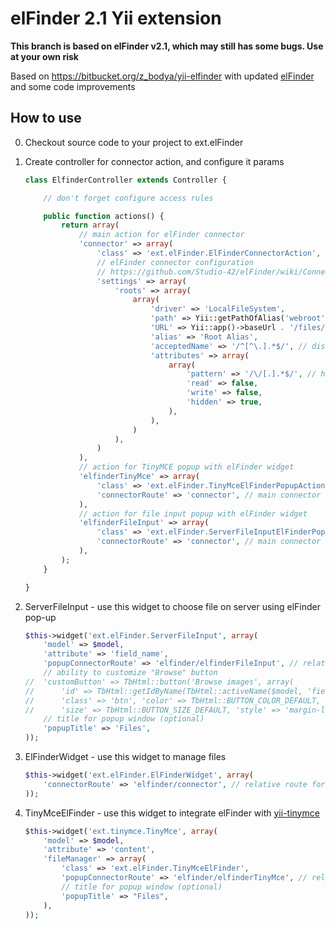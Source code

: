 elFinder 2.1 Yii extension
==========================

**This branch is based on elFinder v2.1, which may still has some bugs. Use at your own risk**

Based on https://bitbucket.org/z_bodya/yii-elfinder with updated [elFinder](https://github.com/Studio-42/elFinder) and some code improvements

How to use
--------------------------

0. Checkout source code to your project to ext.elFinder
1. Create controller for connector action, and configure it params

	```php
	class ElfinderController extends Controller {

		// don't forget configure access rules

		public function actions() {
			return array(
				// main action for elFinder connector
				'connector' => array(
					'class' => 'ext.elFinder.ElFinderConnectorAction',
					// elFinder connector configuration
					// https://github.com/Studio-42/elFinder/wiki/Connector-configuration-options
					'settings' => array(
						'roots' => array(
							array(
								'driver' => 'LocalFileSystem',
								'path' => Yii::getPathOfAlias('webroot') . '/files/',
								'URL' => Yii::app()->baseUrl . '/files/',
								'alias' => 'Root Alias',
								'acceptedName' => '/^[^\.].*$/', // disable creating dotfiles
								'attributes' => array(
									array(
										'pattern' => '/\/[.].*$/', // hide dotfiles
										'read' => false,
										'write' => false,
										'hidden' => true,
									),
								),
							)
						),
					)
				),
				// action for TinyMCE popup with elFinder widget
				'elfinderTinyMce' => array(
					'class' => 'ext.elFinder.TinyMceElFinderPopupAction',
					'connectorRoute' => 'connector', // main connector action id
				),
				// action for file input popup with elFinder widget
				'elfinderFileInput' => array(
					'class' => 'ext.elFinder.ServerFileInputElFinderPopupAction',
					'connectorRoute' => 'connector', // main connector action id
				),
			);
		}

	}
	```

2. ServerFileInput - use this widget to choose file on server using elFinder pop-up

	```php
	$this->widget('ext.elFinder.ServerFileInput', array(
		'model' => $model,
		'attribute' => 'field_name',
		'popupConnectorRoute' => 'elfinder/elfinderFileInput', // relative route for file input action
		// ability to customize "Browse" button
	//	'customButton' => TbHtml::button('Browse images', array(
	//		'id' => TbHtml::getIdByName(TbHtml::activeName($model, 'field_name')) . 'browse',
	//		'class' => 'btn', 'color' => TbHtml::BUTTON_COLOR_DEFAULT,
	//		'size' => TbHtml::BUTTON_SIZE_DEFAULT, 'style' => 'margin-left:10px;')),
		// title for popup window (optional)
		'popupTitle' => 'Files',
	));
	```

3. ElFinderWidget - use this widget to manage files

	```php
	$this->widget('ext.elFinder.ElFinderWidget', array(
		'connectorRoute' => 'elfinder/connector', // relative route for elFinder connector action
	));
	```

4. TinyMceElFinder - use this widget to integrate elFinder with [yii-tinymce](https://bitbucket.org/z_bodya/yii-tinymce)

	```php
	$this->widget('ext.tinymce.TinyMce', array(
		'model' => $model,
		'attribute' => 'content',
		'fileManager' => array(
			'class' => 'ext.elFinder.TinyMceElFinder',
			'popupConnectorRoute' => 'elfinder/elfinderTinyMce', // relative route for TinyMCE popup action
			// title for popup window (optional)
			'popupTitle' => "Files",
		),
	));
	```
